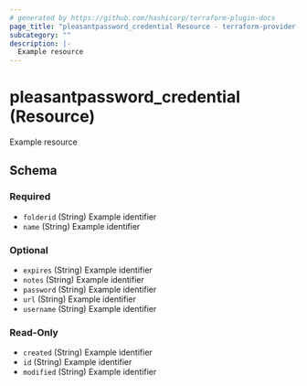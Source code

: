 ```yaml
---
# generated by https://github.com/hashicorp/terraform-plugin-docs
page_title: "pleasantpassword_credential Resource - terraform-provider-pleasant-password-server"
subcategory: ""
description: |-
  Example resource
---
```


# pleasantpassword_credential (Resource)

Example resource



<!-- schema generated by tfplugindocs -->
## Schema

### Required

- `folderid` (String) Example identifier
- `name` (String) Example identifier

### Optional

- `expires` (String) Example identifier
- `notes` (String) Example identifier
- `password` (String) Example identifier
- `url` (String) Example identifier
- `username` (String) Example identifier

### Read-Only

- `created` (String) Example identifier
- `id` (String) Example identifier
- `modified` (String) Example identifier

